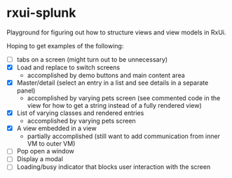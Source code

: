 # rxui-splunk
Playground for figuring out how to structure views and view models in RxUi.

Hoping to get examples of the following:
- [ ] tabs on a screen (might turn out to be unnecessary)
- [X] Load and replace to switch screens
  - accomplished by demo buttons and main content area
- [X] Master/detail (select an entry in a list and see details in a separate panel)
  - accomplished by varying pets screen (see commented code in the view for how to get a string instead of a fully rendered view)
- [X] List of varying classes and rendered entries
  - accomplished by varying pets screen
- [X] A view embedded in a view
  - partially accomplished (still want to add communication from inner VM to outer VM)
- [ ] Pop open a window
- [ ] Display a modal
- [ ] Loading/busy indicator that blocks user interaction with the screen
